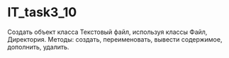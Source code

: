 # IT_task3_10
Создать объект класса Текстовый файл, используя классы Файл, Директория.
Методы: создать, переименовать, вывести содержимое, дополнить, удалить.

